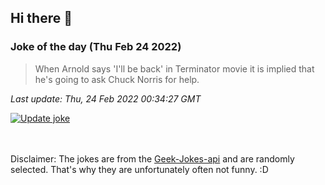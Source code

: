 ## Hi there 👋

### Joke of the day (Thu Feb 24 2022)
<!-- joke -->
>When Arnold says 'I'll be back' in Terminator movie it is implied that he's going to ask Chuck Norris for help.
<!-- /joke -->

*Last update: Thu, 24 Feb 2022 00:34:27 GMT*

[![Update joke](https://github.com/nclskfm/nclskfm/actions/workflows/joke.yml/badge.svg)](https://github.com/nclskfm/nclskfm/actions/workflows/joke.yml)

<br><br>
Disclaimer: The jokes are from the [Geek-Jokes-api](https://github.com/sameerkumar18/geek-joke-api) and are randomly selected. That's why they are unfortunately often not funny. :D
